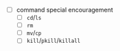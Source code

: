 - [ ] command special encouragement
  - [ ] `cd`/`ls`
  - [ ] `rm`
  - [ ] `mv`/`cp`
  - [ ] `kill`/`pkill`/`killall`
